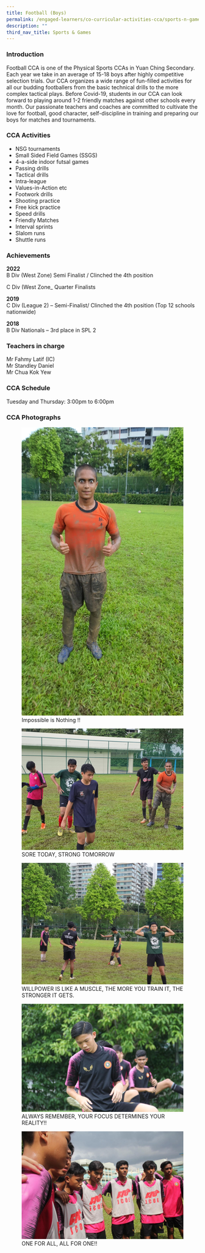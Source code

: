 ```yaml
---
title: Football (Boys)
permalink: /engaged-learners/co-curricular-activities-cca/sports-n-games/football-boys/
description: ""
third_nav_title: Sports & Games
---
```

### Introduction

Football CCA is one of the Physical Sports CCAs in Yuan Ching Secondary. Each year we take in an average of 15-18 boys after highly competitive selection trials. Our CCA organizes a wide range of fun-filled activities for all our budding footballers from the basic technical drills to the more complex tactical plays. Before Covid-19, students in our CCA can look forward to playing around 1-2 friendly matches against other schools every month. Our passionate teachers and coaches are committed to cultivate the love for football, good character, self-discipline in training and preparing our boys for matches and tournaments.

### CCA Activities

*   NSG tournaments
*   Small Sided Field Games (SSGS)
*   4-a-side indoor futsal games
*   Passing drills
*   Tactical drills
*   Intra-league
*   Values-in-Action etc
*   Footwork drills
*   Shooting practice
*   Free kick practice
*   Speed drills
*   Friendly Matches
*   Interval sprints
*   Slalom runs
*   Shuttle runs

### Achievements


**2022** <br>
B Div (West Zone) Semi Finalist / Clinched the 4th position

C Div (West Zone_ Quarter Finalists


**2019** <br>
C Div (League 2) – Semi-Finalist/ Clinched the 4th position (Top 12 schools nationwide)

**2018** <br>
B Div Nationals – 3rd place in SPL 2

### Teachers in charge

Mr Fahmy Latif (IC) <br>
Mr Standley Daniel <Br> 
Mr Chua Kok Yew <br> 

### CCA Schedule

Tuesday and Thursday: 3:00pm to 6:00pm

### CCA Photographs


<figure>  
<img src="/images/Football-1.jpg">  
<figcaption> Impossible is Nothing !! </figcaption>  
</figure>

<figure>  
<img src="/images/Football-2.jpg">  
<figcaption> SORE TODAY, STRONG TOMORROW </figcaption>  
</figure>

<figure>  
<img src="/images/Football-3.jpg">  
<figcaption> WILLPOWER IS LIKE A MUSCLE, THE MORE YOU TRAIN IT, THE STRONGER IT GETS. </figcaption>  
</figure>

<figure>  
<img src="/images/Football-4.jpg">  
<figcaption> ALWAYS REMEMBER, YOUR FOCUS DETERMINES YOUR REALITY!! </figcaption>  
</figure>

<figure>  
<img src="/images/Football-5.jpg">  
<figcaption> ONE FOR ALL, ALL FOR ONE!! </figcaption>  
</figure>